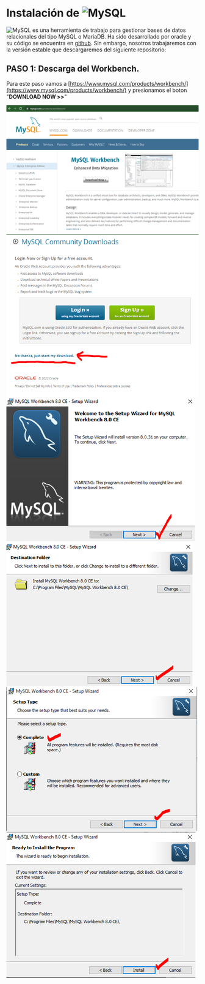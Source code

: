 # Instalación de <img src="https://labs.mysql.com/common/logos/mysql-logo.svg" alt="MySQL" width="12%"/>


<img src="https://labs.mysql.com/common/logos/mysql-logo.svg" alt="MySQL" width="6%"/> es una herramienta 
de trabajo para gestionar bases de datos relacionales del tipo MySQL o MariaDB. Ha sido desarrollado por oracle y su código se encuentra en [github](https://github.com/mysql/mysql-workbench).
Sin embargo, nosotros trabajaremos con la versión estable que descargaremos del siguiente repositorio:

## PASO 1: Descarga del Workbench.

Para este paso vamos a [https://www.mysql.com/products/workbench/](https://www.mysql.com/products/workbench/) y presionamos el boton "__DOWNLOAD NOW >>__"


![IMG1](https://github.com/dtravisany/ACI253/blob/main/assets/img/IMG1_WORKBENCH_WIN.PNG)
![IMG2](https://github.com/dtravisany/ACI253/blob/main/assets/img/IMG2_WORKBENCH_WIN.PNG)
![IMG3](https://github.com/dtravisany/ACI253/blob/main/assets/img/IMG3_WORKBENCH_WIN.PNG)
![IMG4](https://github.com/dtravisany/ACI253/blob/main/assets/img/IMG4_WORKBENCH_WIN.PNG)
![IMG5](https://github.com/dtravisany/ACI253/blob/main/assets/img/IMG5_WORKBENCH_WIN.PNG)
![IMG6](https://github.com/dtravisany/ACI253/blob/main/assets/img/IMG6_WORKBENCH_WIN.PNG)
